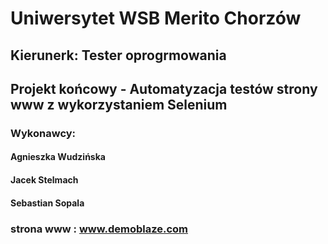 # Uniwersytet WSB Merito Chorzów

## Kierunerk: Tester oprogrmowania
## Projekt końcowy - Automatyzacja testów strony www z wykorzystaniem Selenium

### Wykonawcy:
#### Agnieszka Wudzińska
#### Jacek Stelmach
#### Sebastian Sopala

### strona www : www.demoblaze.com


